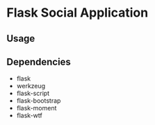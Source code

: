 
# Flask Social Application

## Usage


## Dependencies
- flask
- werkzeug
- flask-script
- flask-bootstrap
- flask-moment
- flask-wtf
